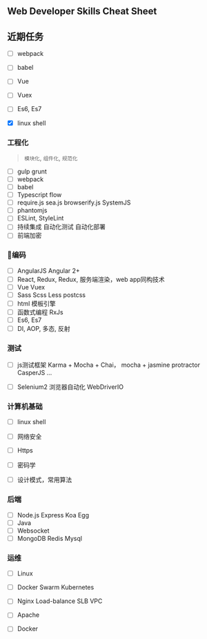 ##  Web Developer Skills Cheat Sheet

## 近期任务
- [ ] webpack
- [ ] babel
- [ ] Vue
- [ ] Vuex
- [ ] Es6, Es7
- [x] linux shell



### 工程化
> `模块化`, `组件化`, `规范化`
- [ ] gulp grunt
- [ ] webpack
- [ ] babel
- [ ] Typescript flow
- [ ] require.js sea.js browserify.js SystemJS
- [ ] phantomjs
- [ ] ESLint, StyleLint
- [ ] 持续集成  自动化测试  自动化部署
- [ ] 前端加密
### 编码
- [ ] AngularJS Angular 2+
- [ ] React, Redux, Redux, 服务端渲染，web app同构技术
- [ ] Vue Vuex
- [ ] Sass Scss Less postcss
- [ ] html 模板引擎
- [ ] 函数式编程 RxJs
- [ ] Es6, Es7
- [ ] DI, AOP, 多态, 反射
### 测试
- [ ] js测试框架 Karma + Mocha + Chai， mocha + jasmine protractor CasperJS ...
- [ ] Selenium2 浏览器自动化 WebDriverIO


### 计算机基础
- [ ] linux shell
- [ ] 网络安全
- [ ] Https
- [ ] 密码学
- [ ] 设计模式，常用算法


### 后端
- [ ] Node.js Express Koa Egg
- [ ] Java
- [ ] Websocket
- [ ] MongoDB Redis Mysql

### 运维
- [ ] Linux
- [ ] Docker Swarm Kubernetes
- [ ] Nginx Load-balance SLB VPC
- [ ] Apache
- [ ] Docker

